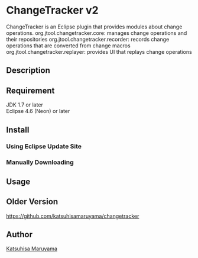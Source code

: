 # ChangeTracker v2

ChangeTracker is an Eclipse plugin that provides modules about
change operations.
org.jtool.changetracker.core: manages change operations and their
repositories
org.jtool.changetracker.recorder: records change operations that
are converted from change macros
org.jtool.changetracker.replayer: provides UI that replays change
operations

## Description

## Requirement

JDK 1.7 or later  
Eclipse 4.6 (Neon) or later  

## Install

### Using Eclipse Update Site

### Manually Downloading

## Usage


## Older Version

https://github.com/katsuhisamaruyama/changetracker

## Author

[Katsuhisa Maruyama](http://www.fse.cs.ritsumei.ac.jp/~maru/index.html)